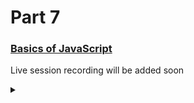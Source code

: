 # Part 7

### [Basics of JavaScript](https://tinkerhublbsce.github.io/Web-foundry-Resources/part7/basic-javascript-syntax/)

Live session recording will be added soon

<details><summary></summary>Thank You<script async src="https://cdn.splitbee.io/sb.js"></script></details>
